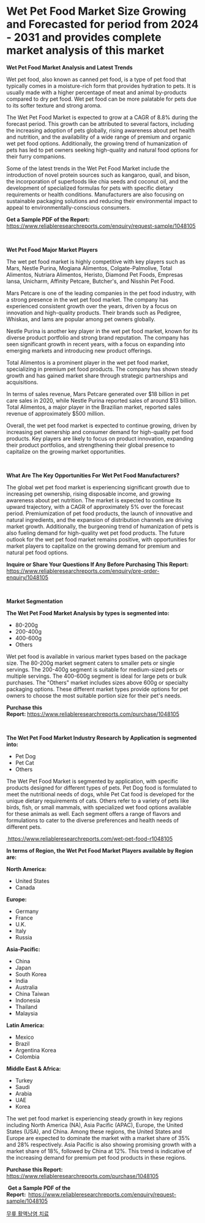 <p><h1>Wet Pet Food Market Size Growing and Forecasted for period from 2024 - 2031 and provides complete market analysis of this market</h1></p><p><strong>Wet Pet Food Market Analysis and Latest Trends</strong></p>
<p><p>Wet pet food, also known as canned pet food, is a type of pet food that typically comes in a moisture-rich form that provides hydration to pets. It is usually made with a higher percentage of meat and animal by-products compared to dry pet food. Wet pet food can be more palatable for pets due to its softer texture and strong aroma.</p><p>The Wet Pet Food Market is expected to grow at a CAGR of 8.8% during the forecast period. This growth can be attributed to several factors, including the increasing adoption of pets globally, rising awareness about pet health and nutrition, and the availability of a wide range of premium and organic wet pet food options. Additionally, the growing trend of humanization of pets has led to pet owners seeking high-quality and natural food options for their furry companions.</p><p>Some of the latest trends in the Wet Pet Food Market include the introduction of novel protein sources such as kangaroo, quail, and bison, the incorporation of superfoods like chia seeds and coconut oil, and the development of specialized formulas for pets with specific dietary requirements or health conditions. Manufacturers are also focusing on sustainable packaging solutions and reducing their environmental impact to appeal to environmentally-conscious consumers.</p></p>
<p><strong>Get a Sample PDF of the Report:&nbsp;</strong> <a href="https://www.reliableresearchreports.com/enquiry/request-sample/1048105">https://www.reliableresearchreports.com/enquiry/request-sample/1048105</a></p>
<p>&nbsp;</p>
<p><strong>Wet Pet Food Major Market Players</strong></p>
<p><p>The wet pet food market is highly competitive with key players such as Mars, Nestle Purina, Mogiana Alimentos, Colgate-Palmolive, Total Alimentos, Nutriara Alimentos, Heristo, Diamond Pet Foods, Empresas Iansa, Unicharm, Affinity Petcare, Butcher's, and Nisshin Pet Food.</p><p>Mars Petcare is one of the leading companies in the pet food industry, with a strong presence in the wet pet food market. The company has experienced consistent growth over the years, driven by a focus on innovation and high-quality products. Their brands such as Pedigree, Whiskas, and Iams are popular among pet owners globally.</p><p>Nestle Purina is another key player in the wet pet food market, known for its diverse product portfolio and strong brand reputation. The company has seen significant growth in recent years, with a focus on expanding into emerging markets and introducing new product offerings.</p><p>Total Alimentos is a prominent player in the wet pet food market, specializing in premium pet food products. The company has shown steady growth and has gained market share through strategic partnerships and acquisitions.</p><p>In terms of sales revenue, Mars Petcare generated over $18 billion in pet care sales in 2020, while Nestle Purina reported sales of around $13 billion. Total Alimentos, a major player in the Brazilian market, reported sales revenue of approximately $500 million.</p><p>Overall, the wet pet food market is expected to continue growing, driven by increasing pet ownership and consumer demand for high-quality pet food products. Key players are likely to focus on product innovation, expanding their product portfolios, and strengthening their global presence to capitalize on the growing market opportunities.</p></p>
<p>&nbsp;</p>
<p><strong>What Are The Key Opportunities For Wet Pet Food Manufacturers?</strong></p>
<p><p>The global wet pet food market is experiencing significant growth due to increasing pet ownership, rising disposable income, and growing awareness about pet nutrition. The market is expected to continue its upward trajectory, with a CAGR of approximately 5% over the forecast period. Premiumization of pet food products, the launch of innovative and natural ingredients, and the expansion of distribution channels are driving market growth. Additionally, the burgeoning trend of humanization of pets is also fueling demand for high-quality wet pet food products. The future outlook for the wet pet food market remains positive, with opportunities for market players to capitalize on the growing demand for premium and natural pet food options.</p></p>
<p><strong>Inquire or Share Your Questions If Any Before Purchasing This Report:</strong> <a href="https://www.reliableresearchreports.com/enquiry/pre-order-enquiry/1048105">https://www.reliableresearchreports.com/enquiry/pre-order-enquiry/1048105</a></p>
<p>&nbsp;</p>
<p><strong>Market Segmentation</strong></p>
<p><strong>The Wet Pet Food Market Analysis by types is segmented into:</strong></p>
<p><ul><li>80-200g</li><li>200-400g</li><li>400-600g</li><li>Others</li></ul></p>
<p><p>Wet pet food is available in various market types based on the package size. The 80-200g market segment caters to smaller pets or single servings. The 200-400g segment is suitable for medium-sized pets or multiple servings. The 400-600g segment is ideal for large pets or bulk purchases. The "Others" market includes sizes above 600g or specialty packaging options. These different market types provide options for pet owners to choose the most suitable portion size for their pet's needs.</p></p>
<p><strong>Purchase this Report:&nbsp;</strong><a href="https://www.reliableresearchreports.com/purchase/1048105">https://www.reliableresearchreports.com/purchase/1048105</a></p>
<p>&nbsp;</p>
<p><strong>The Wet Pet Food Market Industry Research by Application is segmented into:</strong></p>
<p><ul><li>Pet Dog</li><li>Pet Cat</li><li>Others</li></ul></p>
<p><p>The Wet Pet Food Market is segmented by application, with specific products designed for different types of pets. Pet Dog food is formulated to meet the nutritional needs of dogs, while Pet Cat food is developed for the unique dietary requirements of cats. Others refer to a variety of pets like birds, fish, or small mammals, with specialized wet food options available for these animals as well. Each segment offers a range of flavors and formulations to cater to the diverse preferences and health needs of different pets.</p></p>
<p><a href="https://www.reliableresearchreports.com/wet-pet-food-r1048105">&nbsp;https://www.reliableresearchreports.com/wet-pet-food-r1048105</a></p>
<p><strong>In terms of Region, the Wet Pet Food Market Players available by Region are:</strong></p>
<p>
    <p> <strong> North America: </strong>
        <ul>
            <li>United States</li>
            <li>Canada</li>
        </ul>
        </p> 
    <p> <strong> Europe: </strong>
        <ul>
            <li>Germany</li>
            <li>France</li>
            <li>U.K.</li>
            <li>Italy</li>
            <li>Russia</li>
        </ul>
        </p> 
    <p> <strong> Asia-Pacific: </strong>
        <ul>
            <li>China</li>
            <li>Japan</li>
            <li>South Korea</li>
            <li>India</li>
            <li>Australia</li>
            <li>China Taiwan</li>
            <li>Indonesia</li>
            <li>Thailand</li>
            <li>Malaysia</li>
        </ul>
        </p> 
    <p> <strong> Latin America: </strong>
        <ul>
            <li>Mexico</li>
            <li>Brazil</li>
            <li>Argentina Korea</li>
            <li>Colombia</li>
        </ul>
        </p> 
    <p> <strong> Middle East & Africa: </strong>
        <ul>
            <li>Turkey</li>
            <li>Saudi</li>
            <li>Arabia</li>
            <li>UAE</li>
            <li>Korea</li>
        </ul>
    </p>
    </p>
<p><p>The wet pet food market is experiencing steady growth in key regions including North America (NA), Asia Pacific (APAC), Europe, the United States (USA), and China. Among these regions, the United States and Europe are expected to dominate the market with a market share of 35% and 28% respectively. Asia Pacific is also showing promising growth with a market share of 18%, followed by China at 12%. This trend is indicative of the increasing demand for premium pet food products in these regions.</p></p>
<p><strong>Purchase this Report: </strong><a href="https://www.reliableresearchreports.com/purchase/1048105">https://www.reliableresearchreports.com/purchase/1048105</a></p>
<p>&nbsp;<strong>Get a Sample PDF of the Report:&nbsp;&nbsp;</strong><a href="https://www.reliableresearchreports.com/enquiry/request-sample/1048105">https://www.reliableresearchreports.com/enquiry/request-sample/1048105</a></p>
<p><strong></strong></p>
<p><p><a href="https://medium.com/@raisin7568/%EB%AC%B4%EB%A6%8E-%EB%BC%88%EA%B0%80%EC%97%BC-%EC%B9%98%EB%A3%8C-%EC%8B%9C%EC%9E%A5-%EA%B7%9C%EB%AA%A8-%EC%8B%9C%EC%9E%A5-%EC%A0%84%EB%A7%9D-%EB%B0%8F-%EC%8B%9C%EC%9E%A5-%EC%98%88%EC%B8%A1-2024%EB%85%84%EB%B6%80%ED%84%B0-2031%EB%85%84-8e5292a2623d">무릎 활액낭염 치료</a></p></p>